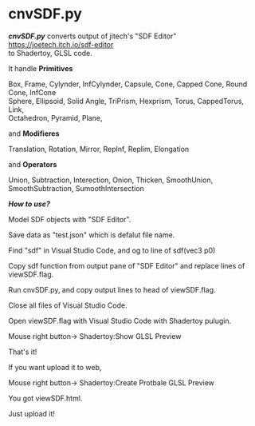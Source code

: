 # cnvSDF.py

***cnvSDF.py*** converts output of jitech's "SDF Editor" https://joetech.itch.io/sdf-editor  
to Shadertoy, GLSL code.  

It handle **Primitives**  
   
   Box, Frame, Cylynder, InfCylynder, Capsule, Cone, Capped Cone, Round Cone, InfCone  
   Sphere, Ellipsoid, Solid Angle, TriPrism, Hexprism, Torus, CappedTorus, Link,   
   Octahedron, Pyramid, Plane, 
   
  
and **Modifieres**   
 
   Translation, Rotation, Mirror, RepInf, Replim, Elongation
   
  
and **Operators**  
  
  Union, Subtraction, Interection, Onion, Thicken, SmoothUnion, SmoothSubtraction, SumoothIntersection  
    
***How to use?***
  
   Model SDF objects with "SDF Editor".  
   
   Save data as "test.json" which is defalut file name.  
     
   Find "sdf" in Visual Studio Code, and og to line of sdf(vec3 p0)  
   
   Copy sdf function from output pane of "SDF Editor" and replace lines of viewSDF.flag.  
   
   Run cnvSDF.py, and copy output lines to head of  viewSDF.flag. 
   
   Close all files of Visual Studio Code.
   
   Open viewSDF.flag with Visual Studio Code with Shadertoy pulugin.
   
   Mouse right button-> Shadertoy:Show GLSL Preview
   
   That's it!
   
   If you want upload it to web,  
     
   Mouse right button-> Shadertoy:Create Protbale GLSL Preview  
     
   You got viewSDF.html.
   
   Just upload it!
   
   
   
   
  
  



